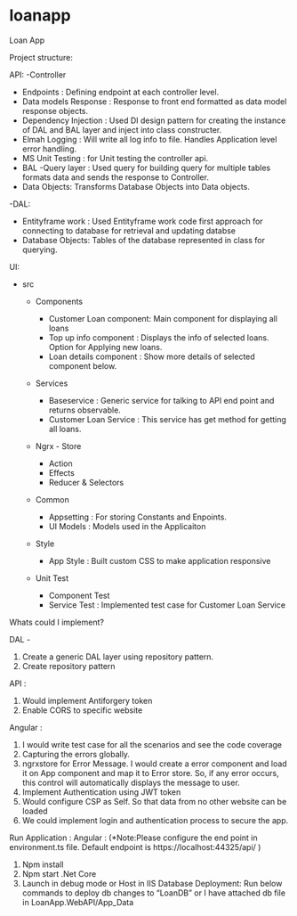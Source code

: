 # loanapp
Loan App


Project structure: 

API:
-Controller
 - Endpoints : Defining endpoint at each controller level.
 - Data models Response : Response to front end formatted as data model response objects.
 - Dependency Injection : Used DI design pattern for creating the instance of DAL and BAL layer and inject into class constructer.
 - Elmah Logging : Will write all log info to file. Handles Application level error handling.
 - MS Unit Testing : for Unit testing the controller api.
- BAL
 -Query layer : Used query for building query for multiple tables formats data and sends the response to Controller.
- Data Objects: Transforms Database Objects into Data objects.

-DAL:
  - Entityframe work : Used Entityframe work code first approach for connecting to database for retrieval and updating databse
 - Database Objects: Tables of the database represented in class for querying.

UI:
  - src 
    - Components 
         - Customer Loan component: Main component for displaying all loans
         - Top up info component : Displays the info of selected loans. Option for Applying new loans. 
         - Loan details component : Show more details of selected component below. 
    - Services
         - Baseservice : Generic service for talking to API end point and returns observable. 
         - Customer Loan Service :  This service has get method for getting all loans. 
    - Ngrx - Store
         - Action 
         - Effects
         - Reducer & Selectors 

    - Common
        - Appsetting : For storing Constants and Enpoints. 
        - UI Models : Models used in the Applicaiton
    - Style
       - App Style : Built custom CSS to make application responsive
    - Unit Test 
       - Component Test
       - Service Test : Implemented test case for Customer Loan Service

Whats could I implement?


DAL - 
1.	 Create a generic DAL layer using repository pattern.
2.	Create repository pattern

API : 
1.	Would implement Antiforgery token 
2.	Enable CORS to specific website

Angular :
1.	I would write test case for all the scenarios and see the code coverage
2.	Capturing the errors globally. 
3.	ngrxstore for Error Message. I would create a error component and load it on App component and map it to Error store. So, if any error occurs, this control will automatically displays the message to user. 
4.	Implement Authentication using JWT token 
5.	Would configure CSP as Self. So that data from no other website can be loaded
6.	We could implement login and authentication process to secure the app. 


Run Application :
Angular : 
(*Note:Please configure the end point in environment.ts file. Default endpoint is https://localhost:44325/api/ )
1.	Npm install
2.	Npm start
.Net Core 
1.	Launch in debug mode or Host in IIS
Database Deployment:
Run below commands to deploy db changes to “LoanDB” or I have attached db file in LoanApp.WebAPI/App_Data

